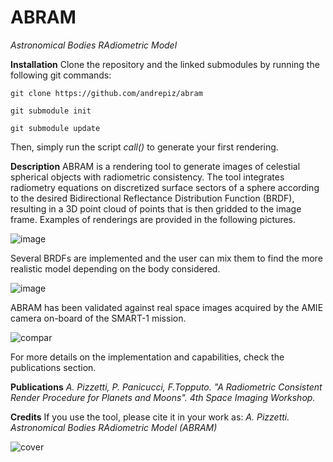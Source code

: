 # ABRAM
_Astronomical Bodies RAdiometric Model_

**Installation** 
Clone the repository and the linked submodules by running the following git commands:

`git clone https://github.com/andrepiz/abram`

`git submodule init`

`git submodule update`


Then, simply run the script _call()_ to generate your first rendering.

**Description**
ABRAM is a rendering tool to generate images of celestial spherical objects with radiometric consistency. The tool integrates radiometry equations on discretized surface sectors of a sphere according to the desired Bidirectional Reflectance Distribution Function (BRDF), resulting in a 3D point cloud of points that is then gridded to the image frame. Examples of renderings are provided in the following pictures.

![image](https://github.com/user-attachments/assets/dfa669c9-837a-4d6d-9776-da4be33f9ec8)

Several BRDFs are implemented and the user can mix them to find the more realistic model depending on the body considered. 

![image](https://github.com/user-attachments/assets/5affe851-186d-4cd4-b9d6-60eaf67562ba)

ABRAM has been validated against real space images acquired by the AMIE camera on-board of the SMART-1 mission.

![compar](https://github.com/user-attachments/assets/f2c9e409-5b99-4dc6-af20-30b4b5f90616)

For more details on the implementation and capabilities, check the publications section.

**Publications**
_A. Pizzetti, P. Panicucci, F.Topputo. "A Radiometric Consistent Render Procedure for Planets and Moons". 4th Space Imaging Workshop._

**Credits**
If you use the tool, please cite it in your work as: 
_A. Pizzetti. Astronomical Bodies RAdiometric Model (ABRAM)_

![cover](https://github.com/andrepiz/abram/assets/75851004/8163552c-7de7-4488-b037-895141902ab2)
